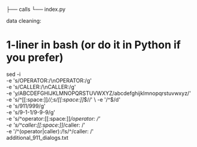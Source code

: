 ├── calls
    └── index.py

data cleaning:

# 1-liner in bash (or do it in Python if you prefer)
sed -i \
    -e 's/OPERATOR:/\nOPERATOR:/g' \
    -e 's/CALLER:/\nCALLER:/g' \
    -e 'y/ABCDEFGHIJKLMNOPQRSTUVWXYZ/abcdefghijklmnopqrstuvwxyz/' \
    -e 's/^[[:space:]]*//;s/[[:space:]]*$//' \
    -e '/^$/d' \
    -e 's/911/999/g' \
    -e 's/9-1-1/9-9-9/g' \
    -e 's/^operator:[[:space:]]*/operator: /' \
    -e 's/^caller:[[:space:]]*/caller: /' \
    -e '/^\(operator\|caller\):/!s/^/caller: /' \
    additional_911_dialogs.txt